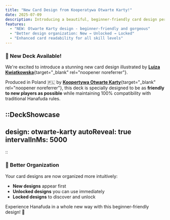 ```yaml
---
title: "New Card Design from Kooperatywa Otwarte Karty!"
date: 2025-07-09
description: Introducing a beautiful, beginner-friendly card design perfect for new players!
features:
  - "NEW: Otwarte Karty design - beginner-friendly and gorgeous"
  - "Better design organization: New → Unlocked → Locked"
  - "Enhanced card readability for all skill levels"
---
```


### 🌸 New Deck Available!

We're excited to introduce a stunning new card design illustrated by [**Luiza Kwiatkowska**](https://www.behance.net/luizakwiatkowska){target="_blank" rel="noopener noreferrer"}.

Produced in Poland 🇵🇱 by [**Koopertywa Otwarte Karty**](https://www.instagram.com/otwartekarty.pl/){target="_blank" rel="noopener noreferrer"}, this deck is specially designed to be as **friendly to new players as possible** while maintaining 100% compatibility with traditional Hanafuda rules.

::DeckShowcase
---
design: otwarte-karty
autoReveal: true
intervalInMs: 5000
---
::

### 🎯 Better Organization
Your card designs are now organized more intuitively:
- **New designs** appear first
- **Unlocked designs** you can use immediately  
- **Locked designs** to discover and unlock

Experience Hanafuda in a whole new way with this beginner-friendly design! 🎴 